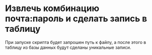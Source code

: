 # Извлечь комбинацию почта:пароль и сделать запись в таблицу

При запуске скрипта будет запрошен путь к файлу, а после этого в таблицу из базы данных будут сделаны уникальные записи.
